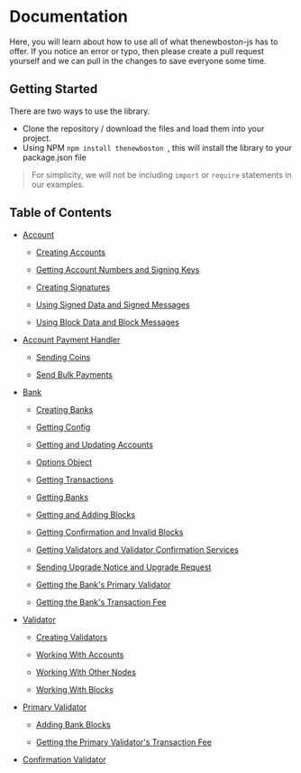 # Documentation

Here, you will learn about how to use all of what thenewboston-js has to offer. If you notice an error or typo, then please create a pull request yourself and we can pull in the changes to save everyone some time.

## Getting Started

There are two ways to use the library.

- Clone the repository / download the files and load them into your project.
- Using NPM `npm install thenewboston `, this will install the library to your package.json file

> For simplicity, we will not be including `import` or `require` statements in our examples.

## Table of Contents

- [Account](account.md#account)

  - [Creating Accounts](account.md#creating-and-updating-accounts)

  - [Getting Account Numbers and Signing Keys](account.md#getting-account-numbers-and-signing-keys)

  - [Creating Signatures](account.md#creating-signatures)

  - [Using Signed Data and Signed Messages](account.md#using-signed-data-and-signed-messages)

  - [Using Block Data and Block Messages](account.md#using-block-data-and-block-messages)

- [Account Payment Handler](account-payment-handler.md)
  
  - [Sending Coins](account-payment-handler.md#sending-coins)

  - [Send Bulk Payments](account-payment-handler.md#sending-bulk-payments)

- [Bank](bank.md#bank)

  - [Creating Banks](bank.md#creating-banks)

  - [Getting Config](bank.md#getting-config)

  - [Getting and Updating Accounts](bank.md#getting-and-updating-accounts)

  - [Options Object](bank.md#options-object)

  - [Getting Transactions](bank.md#getting-transactions)

  - [Getting Banks](bank.md#getting-banks)

  - [Getting and Adding Blocks](bank.md#getting-and-adding-blocks)

  - [Getting Confirmation and Invalid Blocks](bank.md#getting-confirmation-and-invalid-blocks)

  - [Getting Validators and Validator Confirmation Services](bank.md#getting-validators-and-validator-confirmation-services)

  - [Sending Upgrade Notice and Upgrade Request](bank.md#sending-upgrade-notice-and-upgrade-request)

  - [Getting the Bank's Primary Validator](bank.md#getting-the-bank's-primary-validator)

  - [Getting the Bank's Transaction Fee](bank.md#getting-the-bank's-transaction-fee)

- [Validator](validator.md#validator)

  - [Creating Validators](validator.md#creating-banks)

  - [Working With Accounts](validator.md#working-with-accounts)

  - [Working With Other Nodes](validator.md#working-with-other-nodes)

  - [Working With Blocks](validator.md#working-with-blocks)

- [Primary Validator](validator.md#primary-validator)

  - [Adding Bank Blocks](validator.md#adding-bank-blocks)

  - [Getting the Primary Validator's Transaction Fee](primary-validator.md#getting-the-primary-validator's-transaction-fee)

- [Confirmation Validator](validator.md#confirmation-validator)

